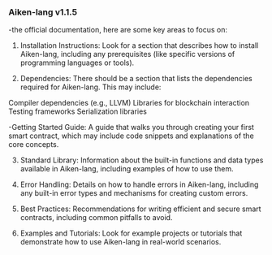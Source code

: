### Aiken-lang v1.1.5

 -the official documentation, here are some key areas to focus on:

1. Installation Instructions: Look for a section that describes how to install Aiken-lang, including any prerequisites (like specific versions of programming languages or tools).

2. Dependencies: There should be a section that lists the dependencies required for Aiken-lang. This may include:

Compiler dependencies (e.g., LLVM)
Libraries for blockchain interaction
Testing frameworks
Serialization libraries

-Getting Started Guide: A guide that walks you through creating your first smart contract, which may include code snippets and explanations of the core concepts.

3. Standard Library: Information about the built-in functions and data types available in Aiken-lang, including examples of how to use them.

4. Error Handling: Details on how to handle errors in Aiken-lang, including any built-in error types and mechanisms for creating custom errors.

5. Best Practices: Recommendations for writing efficient and secure smart contracts, including common pitfalls to avoid.

6. Examples and Tutorials: Look for example projects or tutorials that demonstrate how to use Aiken-lang in real-world scenarios.
